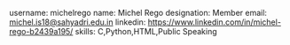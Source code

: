 username: michelrego
name: Michel Rego
designation: Member
email: michel.is18@sahyadri.edu.in
linkedin: https://www.linkedin.com/in/michel-rego-b2439a195/
skills: C,Python,HTML,Public Speaking
